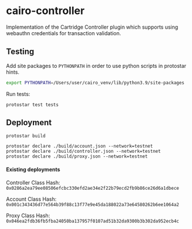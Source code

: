 # cairo-controller

Implementation of the Cartridge Controller plugin which supports using webauthn credentials for transaction validation.

## Testing

Add site packages to `PYTHONPATH` in order to use python scripts in protostar hints.
```sh
export PYTHONPATH=/Users/user/cairo_venv/lib/python3.9/site-packages
```

Run tests:
```
protostar test tests
```

## Deployment

```
protostar build

protostar declare ./build/account.json --network=testnet
protostar declare ./build/controller.json --network=testnet
protostar declare ./build/proxy.json --network=testnet
```

#### Existing deployments

Controller Class Hash: `0x0286a2ea79ee08506efcbc330efd2ae34e2f22b79ecd2fb9b86ce26d6a1dbece`

Account Class Hash:
`0x001c343436d77e564b39f88c13f77e9e45da188022a73e64580262b6ee1064a2`

Proxy Class Hash: `0x046ea2fdb36fb5fba24050ba137957f0107ad51b32da9300b3b302da952ecb4c`
